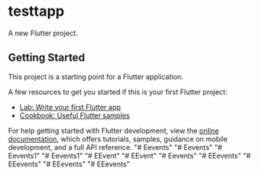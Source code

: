 # testtapp

A new Flutter project.

## Getting Started

This project is a starting point for a Flutter application.

A few resources to get you started if this is your first Flutter project:

- [Lab: Write your first Flutter app](https://docs.flutter.dev/get-started/codelab)
- [Cookbook: Useful Flutter samples](https://docs.flutter.dev/cookbook)

For help getting started with Flutter development, view the
[online documentation](https://docs.flutter.dev/), which offers tutorials,
samples, guidance on mobile development, and a full API reference.
"# Eevents" 
"# Eevents" 
"# Eevents1" 
"# Eevents1" 
"# EEvent" 
"# EEvent" 
"# Eevents" 
"# EEevents" 
"# EEevents" 
"# EEevents" 
"# EEevents" 
